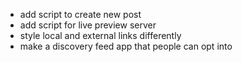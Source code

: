 - add script to create new post
- add script for live preview server
- style local and external links differently
- make a discovery feed app that people can opt into